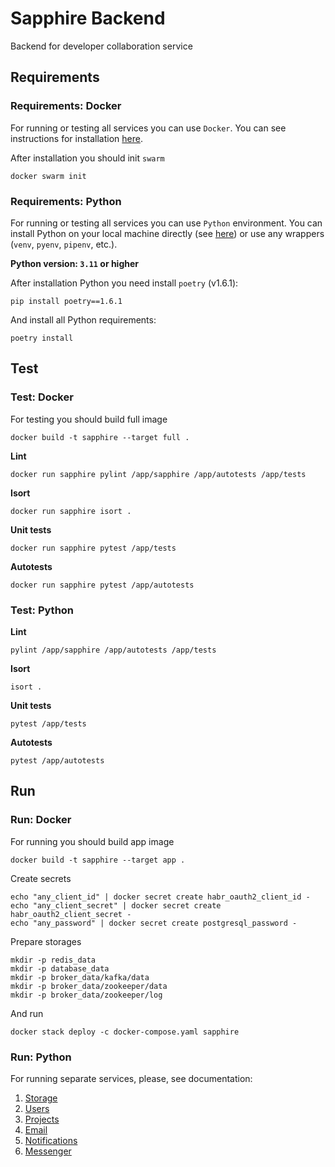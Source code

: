 # Sapphire Backend

Backend for developer collaboration service

## Requirements

### Requirements: Docker

For running or testing all services you can use `Docker`. You can see instructions for installation
[here](https://docs.docker.com/engine/install/).

After installation you should init `swarm`
```shell
docker swarm init 
```

### Requirements: Python

For running or testing all services you can use `Python` environment. You can install Python on
your local machine directly (see [here](https://www.python.org/downloads/)) or use any wrappers
(`venv`, `pyenv`, `pipenv`, etc.).

**Python version: `3.11` or higher**

After installation Python you need install `poetry` (v1.6.1):
```shell
pip install poetry==1.6.1
```
And install all Python requirements:
```shell
poetry install
```

## Test

### Test: Docker

For testing you should build full image

```shell
docker build -t sapphire --target full . 
```

**Lint**
```shell
docker run sapphire pylint /app/sapphire /app/autotests /app/tests
```

**Isort**
```shell
docker run sapphire isort .
```

**Unit tests**
```shell
docker run sapphire pytest /app/tests
```

**Autotests**
```shell
docker run sapphire pytest /app/autotests
```

### Test: Python

**Lint**
```shell
pylint /app/sapphire /app/autotests /app/tests
```

**Isort**
```shell
isort .
```

**Unit tests**
```shell
pytest /app/tests
```

**Autotests**
```shell
pytest /app/autotests
```

## Run

### Run: Docker

For running you should build app image
```shell
docker build -t sapphire --target app .
```

Create secrets
```shell
echo "any_client_id" | docker secret create habr_oauth2_client_id -
echo "any_client_secret" | docker secret create habr_oauth2_client_secret -
echo "any_password" | docker secret create postgresql_password -
```

Prepare storages
```shell
mkdir -p redis_data
mkdir -p database_data
mkdir -p broker_data/kafka/data
mkdir -p broker_data/zookeeper/data
mkdir -p broker_data/zookeeper/log
```

And run
```shell
docker stack deploy -c docker-compose.yaml sapphire
```

### Run: Python

For running separate services, please, see documentation:
1. [Storage](sapphire/storage/README.md)
2. [Users](sapphire/users/README.md)
3. [Projects](sapphire/projects/README.md)
4. [Email](sapphire/email/README.md)
5. [Notifications](sapphire/notifications/README.md)
6. [Messenger](sapphire/messenger/README.md)
